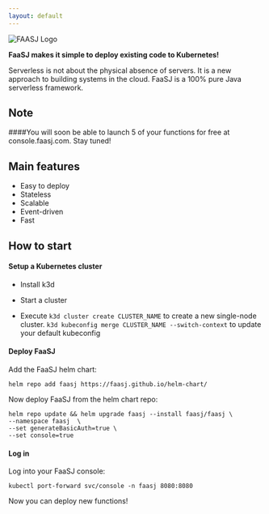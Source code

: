 ```yaml
---
layout: default
---
```

![FAASJ Logo](https://habrastorage.org/webt/nj/ii/tr/njiitrvu9d27rb91dbzzw0iw7sy.png)

**FaaSJ makes it simple to deploy existing code to Kubernetes!**

Serverless is not about the physical absence of servers. It is a new approach to building systems in the cloud.
FaaSJ is a 100% pure Java serverless framework.

## Note
####You will soon be able to launch 5 of your functions for free at console.faasj.com. Stay tuned!

## Main features

*   Easy to deploy
*   Stateless
*   Scalable
*   Event-driven
*   Fast

## How to start
#### Setup a Kubernetes cluster
* Install k3d

* Start a cluster

* Execute `k3d cluster create CLUSTER_NAME` to create a new single-node cluster.
`k3d kubeconfig merge CLUSTER_NAME --switch-context` to update your default kubeconfig

#### Deploy FaaSJ
Add the FaaSJ helm chart:
```
helm repo add faasj https://faasj.github.io/helm-chart/
```
Now deploy FaaSJ from the helm chart repo:

```
helm repo update && helm upgrade faasj --install faasj/faasj \
--namespace faasj  \
--set generateBasicAuth=true \
--set console=true
```
#### Log in
Log into your FaaSJ console:

```
kubectl port-forward svc/console -n faasj 8080:8080
```
Now you can deploy new functions!

